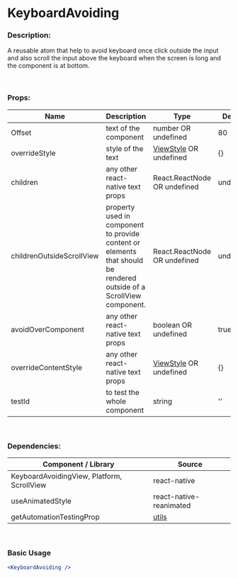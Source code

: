 # KeyboardAvoiding

### Description:

A reusable atom that help to avoid keyboard once click outside the input and also scroll the input above the keyboard when the screen is long and the component is at bottom.

</br>

### Props:

| Name                      | Description                                                                                                          | Type                                                                    | Default   |
| ------------------------- | -------------------------------------------------------------------------------------------------------------------- | ----------------------------------------------------------------------- | --------- |
| Offset                    | text of the component                                                                                                | number OR undefined                                                     | 80        |
| overrideStyle             | style of the text                                                                                                    | [ViewStyle](https://reactnative.dev/docs/view-style-props) OR undefined | {}        |
| children                  | any other react-native text props                                                                                    | React.ReactNode OR undefined                                            | undefined |
| childrenOutsideScrollView | property used in component to provide content or elements that should be rendered outside of a ScrollView component. | React.ReactNode OR undefined                                            | undefined |
| avoidOverComponent        | any other react-native text props                                                                                    | boolean OR undefined                                                    | true      |
| overrideContentStyle      | any other react-native text props                                                                                    | [ViewStyle](https://reactnative.dev/docs/view-style-props) OR undefined | {}        |
| testId                    | to test the whole component                                                                                          | string                                                                  | ''        |

</br>

### Dependencies:

| Component / Library                        | Source                          |
| ------------------------------------------ | ------------------------------- |
| KeyboardAvoidingView, Platform, ScrollView | react-native                    |
| useAnimatedStyle                           | react-native-reanimated         |
| getAutomationTestingProp                   | [utils](../../utils/helpers.md) |

</br>

### Basic Usage

```jsx
<KeyboardAvoiding />
```
